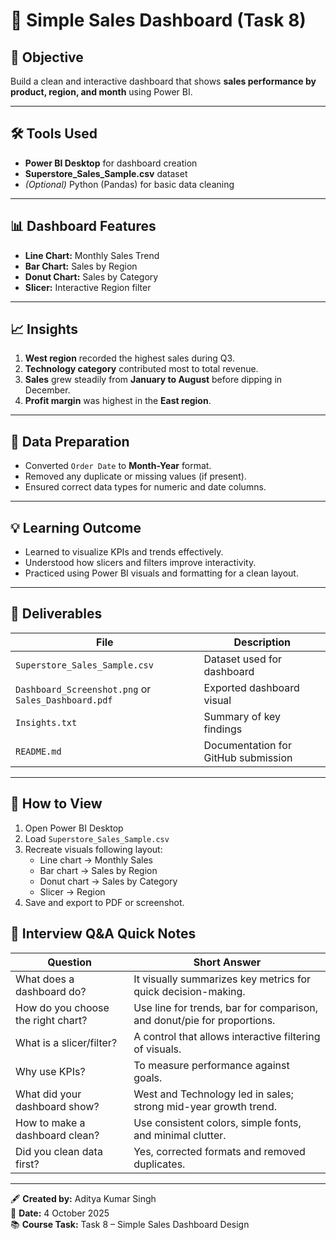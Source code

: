 # 🧭 Simple Sales Dashboard (Task 8)

## 🎯 Objective
Build a clean and interactive dashboard that shows **sales performance by product, region, and month** using Power BI.

---

## 🛠 Tools Used
- **Power BI Desktop** for dashboard creation  
- **Superstore_Sales_Sample.csv** dataset  
- *(Optional)* Python (Pandas) for basic data cleaning  

---

## 📊 Dashboard Features
- **Line Chart:** Monthly Sales Trend  
- **Bar Chart:** Sales by Region  
- **Donut Chart:** Sales by Category  
- **Slicer:** Interactive Region filter  

---

## 📈 Insights
1. **West region** recorded the highest sales during Q3.  
2. **Technology category** contributed most to total revenue.  
3. **Sales** grew steadily from **January to August** before dipping in December.  
4. **Profit margin** was highest in the **East region**.  

---

## 🧹 Data Preparation
- Converted `Order Date` to **Month-Year** format.  
- Removed any duplicate or missing values (if present).  
- Ensured correct data types for numeric and date columns.

---

## 💡 Learning Outcome
- Learned to visualize KPIs and trends effectively.  
- Understood how slicers and filters improve interactivity.  
- Practiced using Power BI visuals and formatting for a clean layout.  

---

## 📁 Deliverables
| File | Description |
|------|--------------|
| `Superstore_Sales_Sample.csv` | Dataset used for dashboard |
| `Dashboard_Screenshot.png` or `Sales_Dashboard.pdf` | Exported dashboard visual |
| `Insights.txt` | Summary of key findings |
| `README.md` | Documentation for GitHub submission |

---

## 🚀 How to View
1. Open Power BI Desktop  
2. Load `Superstore_Sales_Sample.csv`  
3. Recreate visuals following layout:
   - Line chart → Monthly Sales  
   - Bar chart → Sales by Region  
   - Donut chart → Sales by Category  
   - Slicer → Region  
4. Save and export to PDF or screenshot.

## 🧠 Interview Q&A Quick Notes

| Question | Short Answer |
|-----------|---------------|
| What does a dashboard do? | It visually summarizes key metrics for quick decision-making. |
| How do you choose the right chart? | Use line for trends, bar for comparison, and donut/pie for proportions. |
| What is a slicer/filter? | A control that allows interactive filtering of visuals. |
| Why use KPIs? | To measure performance against goals. |
| What did your dashboard show? | West and Technology led in sales; strong mid-year growth trend. |
| How to make a dashboard clean? | Use consistent colors, simple fonts, and minimal clutter. |
| Did you clean data first? | Yes, corrected formats and removed duplicates. |

---

🖋 **Created by:** Aditya Kumar Singh  
📅 **Date:** 4 October 2025  
📚 **Course Task:** Task 8 – Simple Sales Dashboard Design
